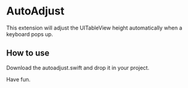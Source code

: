 # AutoAdjust
This extension will adjust the UITableView height automatically when a keyboard pops up. 

## How to use
Download the autoadjust.swift and drop it in your project.

Have fun.
